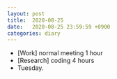 ```yaml
---
layout: post
title:  2020-08-25
date:   2020-08-25 23:59:59 +0900
categories: diary
---
```


- [Work] normal meeting 1 hour
- [Research] coding 4 hours
- Tuesday.